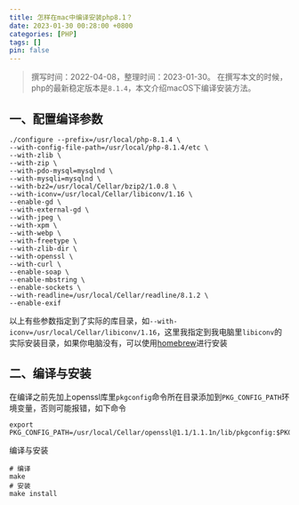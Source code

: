 ```yaml
---
title: 怎样在mac中编译安装php8.1？
date: 2023-01-30 00:28:00 +0800
categories: [PHP]
tags: []
pin: false
---
```


> 撰写时间：2022-04-08，整理时间：2023-01-30。 在撰写本文的时候，php的最新稳定版本是`8.1.4`，本文介绍macOS下编译安装方法。

## 一、配置编译参数

```shell
./configure --prefix=/usr/local/php-8.1.4 \
--with-config-file-path=/usr/local/php-8.1.4/etc \
--with-zlib \
--with-zip \
--with-pdo-mysql=mysqlnd \
--with-mysqli=mysqlnd \
--with-bz2=/usr/local/Cellar/bzip2/1.0.8 \
--with-iconv=/usr/local/Cellar/libiconv/1.16 \
--enable-gd \
--with-external-gd \
--with-jpeg \
--with-xpm \
--with-webp \
--with-freetype \
--with-zlib-dir \
--with-openssl \
--with-curl \
--enable-soap \
--enable-mbstring \
--enable-sockets \
--with-readline=/usr/local/Cellar/readline/8.1.2 \
--enable-exif
```

以上有些参数指定到了实际的库目录，如`--with-iconv=/usr/local/Cellar/libiconv/1.16`，这里我指定到我电脑里`libiconv`的实际安装目录，如果你电脑没有，可以使用[homebrew](https://brew.sh)进行安装

## 二、编译与安装

在编译之前先加上openssl库里`pkgconfig`命令所在目录添加到`PKG_CONFIG_PATH`环境变量，否则可能报错，如下命令

```shell
export PKG_CONFIG_PATH=/usr/local/Cellar/openssl@1.1/1.1.1n/lib/pkgconfig:$PKG_CONFIG_PATH
```

编译与安装

```shell
# 编译
make
# 安装
make install
```
